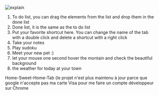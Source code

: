![explain](https://user-images.githubusercontent.com/12585154/63787363-fdab9780-c8f3-11e9-88b5-a04311141301.png)

<ol>
  <li>To do list, you can drag the elements from the list and drop them in the done list</li> 
  <li>Done list, it is the same as the to do list</li>
  <li>Put your favorite shortcut here. You can change the name of the tab with a double click and delete a shortcut with a right click</li>
  <li>Take your notes</li>
  <li>Play sudoku</li>
  <li>Meet your new pet :)</li>
  <li>let your mouse one second hover the montain and check the beautiful background</li>
  <li>the weather for today at your town</li>
</ol>

<p>Home-Sweet-Home-Tab (le projet n'est plus maintenu à jour parce que google n'accepte pas ma carte Visa pour me faire un compte développeur sur Chrome</P>
